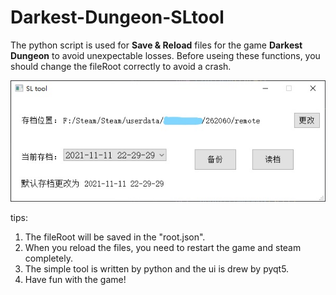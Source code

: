 # Darkest-Dungeon-SLtool

The python script is used for **Save & Reload** files for the game **Darkest Dungeon** to avoid unexpectable losses.
Before useing these functions, you should change the fileRoot correctly to avoid a crash.

![image](https://github.com/WZN1ng/Darkest-Dungeon-SLtool/raw/main/img/tool.jpg)

tips:
1. The fileRoot will be saved in the "root.json".
2. When you reload the files, you need to restart the game and steam completely.
3. The simple tool is written by python and the ui is drew by pyqt5.
4. Have fun with the game!
